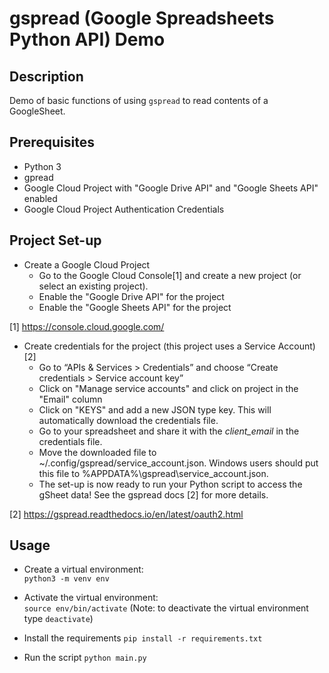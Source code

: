 # gspread (Google Spreadsheets Python API) Demo

## Description
Demo of basic functions of using `gspread` to read contents of a GoogleSheet.

## Prerequisites
- Python 3
- gpread
- Google Cloud Project with "Google Drive API" and "Google Sheets API" enabled
- Google Cloud Project Authentication Credentials

## Project Set-up
- Create a Google Cloud Project
  - Go to the Google Cloud Console[1] and create a new project (or select an existing project).
  - Enable the "Google Drive API" for the project
  - Enable the "Google Sheets API" for the project

[1] https://console.cloud.google.com/

- Create credentials for the project (this project uses a Service Account)[2]
  - Go to “APIs & Services > Credentials” and choose “Create credentials > Service account key”
  - Click on "Manage service accounts" and click on project in the "Email" column
  - Click on "KEYS" and add a new JSON type key. This will automatically download the credentials file.
  - Go to your spreadsheet and share it with the _client_email_ in the credentials file.
  - Move the downloaded file to ~/.config/gspread/service_account.json. Windows users should put this file to %APPDATA%\gspread\service_account.json.
  - The set-up is now ready to run your Python script to access the gSheet data!
See the gspread docs [2] for more details.

[2] https://gspread.readthedocs.io/en/latest/oauth2.html


## Usage
- Create a virtual environment:\
  `python3 -m venv env`

- Activate the virtual environment:\
  `source env/bin/activate`
  (Note: to deactivate the virtual environment type `deactivate`)

- Install the requirements
  `pip install -r requirements.txt`

- Run the script
`python main.py`

